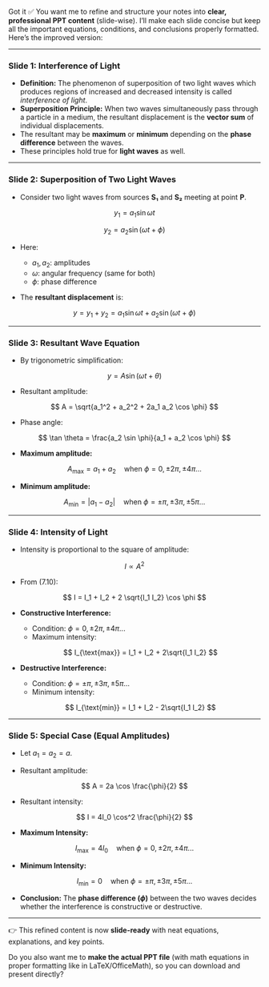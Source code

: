 Got it ✅ You want me to refine and structure your notes into **clear, professional PPT content** (slide-wise). I’ll make each slide concise but keep all the important equations, conditions, and conclusions properly formatted. Here’s the improved version:

---

### **Slide 1: Interference of Light**

* **Definition:**
  The phenomenon of superposition of two light waves which produces regions of increased and decreased intensity is called *interference of light*.
* **Superposition Principle:**
  When two waves simultaneously pass through a particle in a medium, the resultant displacement is the **vector sum** of individual displacements.
* The resultant may be **maximum** or **minimum** depending on the **phase difference** between the waves.
* These principles hold true for **light waves** as well.

---

### **Slide 2: Superposition of Two Light Waves**

* Consider two light waves from sources **S₁** and **S₂** meeting at point **P**.

$$
y_1 = a_1 \sin \omega t
$$

$$
y_2 = a_2 \sin (\omega t + \phi)
$$

* Here:

  * $a_1, a_2$: amplitudes
  * $\omega$: angular frequency (same for both)
  * $\phi$: phase difference

* The **resultant displacement** is:

$$
y = y_1 + y_2 = a_1 \sin \omega t + a_2 \sin (\omega t + \phi)
$$

---

### **Slide 3: Resultant Wave Equation**

* By trigonometric simplification:

$$
y = A \sin (\omega t + \theta)
$$

* Resultant amplitude:

$$
A = \sqrt{a_1^2 + a_2^2 + 2a_1 a_2 \cos \phi}
$$

* Phase angle:

$$
\tan \theta = \frac{a_2 \sin \phi}{a_1 + a_2 \cos \phi}
$$

* **Maximum amplitude:**

$$
A_{\text{max}} = a_1 + a_2 \quad \text{when } \phi = 0, \pm 2\pi, \pm 4\pi...
$$

* **Minimum amplitude:**

$$
A_{\text{min}} = |a_1 - a_2| \quad \text{when } \phi = \pm \pi, \pm 3\pi, \pm 5\pi...
$$

---

### **Slide 4: Intensity of Light**

* Intensity is proportional to the square of amplitude:

$$
I \propto A^2
$$

* From (7.10):

$$
I = I_1 + I_2 + 2 \sqrt{I_1 I_2} \cos \phi
$$

* **Constructive Interference:**

  * Condition: $\phi = 0, \pm 2\pi, \pm 4\pi...$
  * Maximum intensity:

  $$
  I_{\text{max}} = I_1 + I_2 + 2\sqrt{I_1 I_2}
  $$

* **Destructive Interference:**

  * Condition: $\phi = \pm \pi, \pm 3\pi, \pm 5\pi...$
  * Minimum intensity:

  $$
  I_{\text{min}} = I_1 + I_2 - 2\sqrt{I_1 I_2}
  $$

---

### **Slide 5: Special Case (Equal Amplitudes)**

* Let $a_1 = a_2 = a$.

* Resultant amplitude:

$$
A = 2a \cos \frac{\phi}{2}
$$

* Resultant intensity:

$$
I = 4I_0 \cos^2 \frac{\phi}{2}
$$

* **Maximum Intensity:**

$$
I_{\text{max}} = 4I_0 \quad \text{when } \phi = 0, \pm 2\pi, \pm 4\pi...
$$

* **Minimum Intensity:**

$$
I_{\text{min}} = 0 \quad \text{when } \phi = \pm \pi, \pm 3\pi, \pm 5\pi...
$$

* **Conclusion:**
  The **phase difference ($\phi$)** between the two waves decides whether the interference is constructive or destructive.

---

👉 This refined content is now **slide-ready** with neat equations, explanations, and key points.

Do you also want me to **make the actual PPT file** (with math equations in proper formatting like in LaTeX/OfficeMath), so you can download and present directly?
